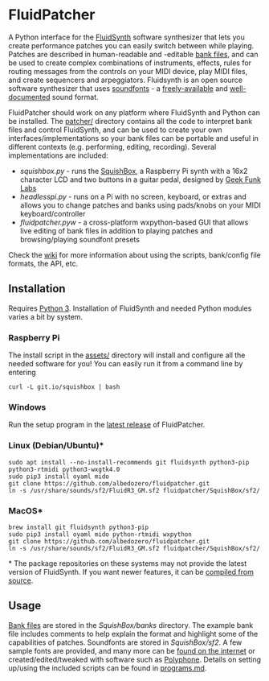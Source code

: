 # FluidPatcher


A Python interface for the [FluidSynth](http://www.fluidsynth.org) software synthesizer that lets you create performance patches you can easily switch between while playing. Patches are described in human-readable and -editable [bank files](patcher/file_formats.md), and can be used to create complex combinations of instruments, effects, rules for routing messages from the controls on your MIDI device, play MIDI files, and create sequencers and arpeggiators. Fluidsynth is an open source software synthesizer that uses [soundfonts](https://en.wikipedia.org/wiki/SoundFont) - a [freely-available](https://duckduckgo.com/?q=free+soundfonts) and [well-documented](http://www.synthfont.com/sfspec24.pdf) sound format.

FluidPatcher should work on any platform where FluidSynth and Python can be installed. The [patcher/](patcher/README.md) directory contains all the code to interpret bank files and control FluidSynth, and can be used to create your own interfaces/implementations so your bank files can be portable and useful in different contexts (e.g. performing, editing, recording). Several implementations are included:
- *squishbox.py* - runs the [SquishBox](https://www.tindie.com/products/albedozero/squishbox), a Raspberry Pi synth with a 16x2 character LCD and two buttons in a guitar pedal, designed by [Geek Funk Labs](https://geekfunklabs.com/products/squishbox/)
- *headlesspi.py* - runs on a Pi with no screen, keyboard, or extras and allows you to change patches and banks using pads/knobs on your MIDI keyboard/controller
- *fluidpatcher.pyw* - a cross-platform wxpython-based GUI that allows live editing of bank files in addition to playing patches and browsing/playing soundfont presets

Check the [wiki](https://github.com/albedozero/fluidpatcher/wiki) for more information about using the scripts, bank/config file formats, the API, etc.

## Installation
Requires [Python 3](https://python.org). Installation of FluidSynth and needed Python modules varies a bit by system.

### Raspberry Pi
The install script in the [assets/](assets/) directory will install and configure all the needed software for you! You can easily run it from a command line by entering
```
curl -L git.io/squishbox | bash
```

### Windows
Run the setup program in the [latest release](https://github.com/albedozero/fluidpatcher/releases/latest) of FluidPatcher.

### Linux (Debian/Ubuntu)\*
```
sudo apt install --no-install-recommends git fluidsynth python3-pip python3-rtmidi python3-wxgtk4.0
sudo pip3 install oyaml mido
git clone https://github.com/albedozero/fluidpatcher.git
ln -s /usr/share/sounds/sf2/FluidR3_GM.sf2 fluidpatcher/SquishBox/sf2/
```

### MacOS\*
```
brew install git fluidsynth python3-pip
sudo pip3 install oyaml mido python-rtmidi wxpython
git clone https://github.com/albedozero/fluidpatcher.git
ln -s /usr/share/sounds/sf2/FluidR3_GM.sf2 fluidpatcher/SquishBox/sf2/
```

\* The package repositories on these systems may not provide the latest version of FluidSynth. If you want newer features, it can be [compiled from source](https://github.com/FluidSynth/fluidsynth/wiki/BuildingWithCMake).

## Usage
[Bank files](https://github.com/albedozero/fluidpatcher/blob/master/patcher/file_formats.md#bank-files) are stored in the *SquishBox/banks* directory. The example bank file includes comments to help explain the format and highlight some of the capabilities of patches. Soundfonts are stored in *SquishBox/sf2*. A few sample fonts are provided, and many more can be [found on the internet](https://duckduckgo.com/?q=free+soundfonts) or created/edited/tweaked with software such as [Polyphone](https://www.polyphone-soundfonts.com/). Details on setting up/using the included scripts can be found in [programs.md](programs.md).
